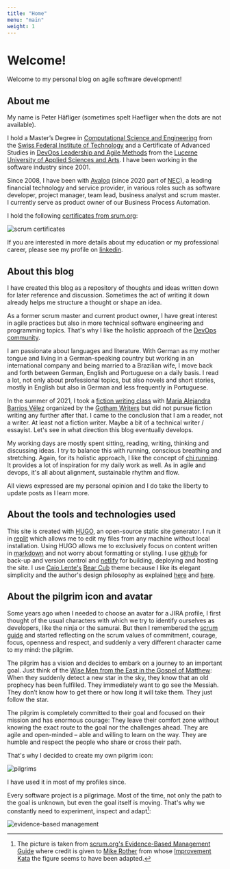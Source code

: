 ```yaml
---
title: "Home"
menu: "main"
weight: 1
---
```


# Welcome!

Welcome to my personal blog on agile software development!

## About me

My name is Peter Häfliger (sometimes spelt Haefliger when the dots are not available).

I hold a Master’s Degree in [Computational Science and Engineering](https://rw.ethz.ch) from the [Swiss Federal Institute of Technology](https://ethz.ch) and a Certificate of Advanced Studies in [DevOps Leadership and Agile Methods](https://www.hslu.ch/en/lucerne-school-of-information-technology/continuing-education/technologies-and-methods/cas-devops-and-cloud-transformation/) from the [Lucerne University of Applied Sciences and Arts](https://www.hslu.ch/en/). I have been working in the software industry since 2001.

Since 2008, I have been with [Avaloq](https://www.avaloq.com) (since 2020 part of [NEC](https://www.nec.com)), a leading financial technology and service provider, in various roles such as software developer, project manager, team lead, business analyst and scrum master. I currently serve as product owner of our Business Process Automation.

I hold the following [certificates from srum.org](https://www.scrum.org/user/628402):

![scrum certificates](/images/scrum_certificates.png)

If you are interested in more details about my education or my professional career, please see my profile on [linkedin](https://www.linkedin.com/in/peter-h%C3%A4fliger-89b107103/). 

## About this blog

I have created this blog as a repository of thoughts and ideas written down for later reference and discussion. Sometimes the act of writing it down already helps me structure a thought or shape an idea.

As a former scrum master and current product owner, I have great interest in agile practices but also in more technical software engineering and programming topics. That's why I like the holistic approach of the [DevOps community](https://www.devopsdays.ch/). 

I am passionate about languages and literature. With German as my mother tongue and living in a German-speaking country but working in an international company and being married to a Brazilian wife, I move back and forth between German, English and Portuguese on a daily basis. I read a lot, not only about professional topics, but also novels and short stories, mostly in English but also in German and less frequently in Portuguese. 

In the summer of 2021, I took a [fiction writing class](https://wp.writingclasses.com/courses/fiction-writing-i/) with [Maria Alejandra Barrios Vélez](https://mariaalejandrabarriosvelez.com/) organized by the [Gotham Writers](https://www.writingclasses.com/) but did not pursue fiction writing any further after that. I came to the conclusion that I am a reader, not a writer. At least not a fiction writer. Maybe a bit of a technical writer / essayist. Let's see in what direction this blog eventually develops.

My working days are mostly spent sitting, reading, writing, thinking and discussing ideas. I try to balance this with running, conscious breathing and stretching. Again, for its holistic approach, I like the concept of [chi running](https://www.runwithconstanza.com/). It provides a lot of inspiration for my daily work as well. As in agile and devops, it's all about alignment, sustainable rhythm and flow.

All views expressed are my personal opinion and I do take the liberty to update posts as I learn more.

## About the tools and technologies used 

This site is created with [HUGO](https://gohugo.io/), an open-source static site generator. I run it in [replit](https://replit.com) which allows me to edit my files from any machine without local installation. Using HUGO allows me to exclusively focus on content written in [markdown](https://www.markdownguide.org/getting-started/) and not worry about formatting or styling. I use [github](https://github.com) for back-up and version control and [netlify](https://netlify.com) for building, deploying and hosting the site. I use [Caio Lente's](https://lente.dev/en/) [Bear Cub](https://themes.gohugo.io/themes/hugo-bearcub/) theme because I like its elegant simplicity and the author's design philosophy as explained [here](https://clente.github.io/hugo-bearcub/) and [here](https://lente.dev/en/posts/stone-websites/).

## About the pilgrim icon and avatar

Some years ago when I needed to choose an avatar for a JIRA profile, I first thought of the usual characters with which we try to identify ourselves as developers, like the ninja or the samurai. But then I remembered the [scrum guide](https://scrumguides.org/) and started reflecting on the scrum values of commitment, courage, focus, openness and respect, and suddenly a very different character came to my mind: the pilgrim.

The pilgrim has a vision and decides to embark on a journey to an important goal. Just think of the [Wise Men from the East in the Gospel of Matthew](https://www.bibleserver.com/KJV/Matthew2%3A1): When they suddenly detect a new star in the sky, they know that an old prophecy has been fulfilled. They immediately want to go see the Messiah. They don’t know how to get there or how long it will take them. They just follow the star.

The pilgrim is completely committed to their goal and focused on their mission and has enormous courage: They leave their comfort zone without knowing the exact route to the goal nor the challenges ahead. They are agile and open-minded – able and willing to learn on the way. They are humble and respect the people who share or cross their path.

That's why I decided to create my own pilgrim icon:

![pilgrims](/images/3_pilgrims.png)

I have used it in most of my profiles since.

Every software project is a pilgrimage. Most of the time, not only the path to the goal is unknown, but even the goal itself is moving. That's why we constantly need to experiment, inspect and adapt[^1]:

![evidence-based management](/images/evidence_based_management.png)

[^1]: The picture is taken from [scrum.org's Evidence-Based Management Guide](https://www.scrum.org/resources/evidence-based-management-guide) where credit is given to [Mike Rother](http://www-personal.umich.edu/~mrother/Homepage.html) from whose [Improvement Kata](http://www-personal.umich.edu/~mrother/The_Improvement_Kata.html) the figure seems to have been adapted.
